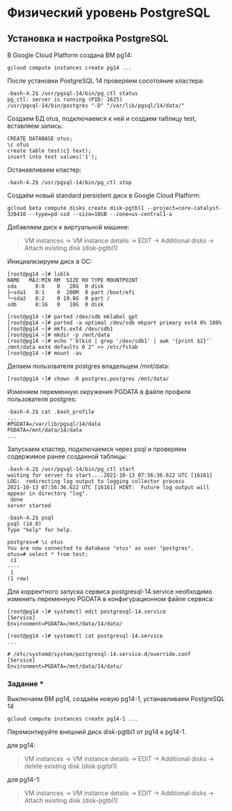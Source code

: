 # Физический уровень PostgreSQL

## Установка и настройка PostgreSQL

В Google Cloud Platform создана ВМ pg14:
```console
gcloud compute instances create pg14 ...
```
После установки PostgreSQL 14 проверяем сосотояние кластера:
```console
-bash-4.2$ /usr/pgsql-14/bin/pg_ctl status
pg_ctl: server is running (PID: 1625)
/usr/pgsql-14/bin/postgres "-D" "/var/lib/pgsql/14/data/"
```
Создаем БД otus, подключаемся к ней и создаем таблицу test, вставляем запись:
```console
CREATE DATABASE otus;
\c otus 
create table test(c1 text);
insert into test values('1');
```
Останавливаем кластер:
```console
-bash-4.2$ /usr/pgsql-14/bin/pg_ctl stop
```
Создаём новый standard persistent диск в Google Cloud Platform:
```console
gcloud beta compute disks create disk-pgtbl1 --project=core-catalyst-328410 --type=pd-ssd --size=10GB --zone=us-central1-a
```
Добавляем диск к виртуальной машине:
>VM instances -> VM instance details -> EDIT ->  Additional disks -> Attach existing disk (disk-pgtbl1)

Инициализируем диск в ОС:
```console
[root@pg14 ~]# lsblk 
NAME   MAJ:MIN RM  SIZE RO TYPE MOUNTPOINT
sda      8:0    0   20G  0 disk 
├─sda1   8:1    0  200M  0 part /boot/efi
└─sda2   8:2    0 19.8G  0 part /
sdb      8:16   0   10G  0 disk

[root@pg14 ~]# parted /dev/sdb mklabel gpt
[root@pg14 ~]# parted -a optimal /dev/sdb mkpart primary ext4 0% 100%
[root@pg14 ~]# mkfs.ext4 /dev/sdb1
[root@pg14 ~]# mkdir -p /mnt/data
[root@pg14 ~]# echo "`blkid | grep '/dev/sdb1' | awk '{print $2}'` /mnt/data ext4 defaults 0 2" >> /etc/fstab
[root@pg14 ~]# mount -av
```
Делаем пользователя postgres владельцем /mnt/data:
```console
[root@pg14 ~]# chown -R postgres.postgres /mnt/data/
```
Изменяем переменную окружения PGDATA в файле профиля пользователя postgres:
```console
-bash-4.2$ cat .bash_profile 
...
#PGDATA=/var/lib/pgsql/14/data
PGDATA=/mnt/data/14/data
...
```
Запускаем кластер, подключаемся через psql и проверяем содержимое ранее созданной таблицы:
```console
-bash-4.2$ /usr/pgsql-14/bin/pg_ctl start
waiting for server to start....2021-10-13 07:56:36.622 UTC [16161] LOG:  redirecting log output to logging collector process
2021-10-13 07:56:36.622 UTC [16161] HINT:  Future log output will appear in directory "log".
 done
server started

-bash-4.2$ psql 
psql (14.0)
Type "help" for help.

postgres=# \c otus 
You are now connected to database "otus" as user "postgres".
otus=# select * from test;
 c1 
----
 1
(1 row)
```
Для корректного запуска сервиса postgresql-14.service необходимо изменить переменную PGDATA в конфигурационном файле сервиса:
```console
[root@pg14 ~]# systemctl edit postgresql-14.service
[Service]
Environment=PGDATA=/mnt/data/14/data/

[root@pg14 ~]# systemctl cat postgresql-14.service
...

# /etc/systemd/system/postgresql-14.service.d/override.conf
[Service]
Environment=PGDATA=/mnt/data/14/data/
```

### Задание *

Выключаем ВМ pg14, создаём новую pg14-1, устанавливаем PostgreSQL 14
```console
gcloud compute instances create pg14-1 ...
```
Перемонтируйте внешний диск disk-pgtbl1 от pg14 к pg14-1.

для pg14:
>VM instances -> VM instance details -> EDIT ->  Additional disks -> delete existing disk (disk-pgtbl1)

для pg14-1:
>VM instances -> VM instance details -> EDIT ->  Additional disks -> Attach existing disk (disk-pgtbl1)
